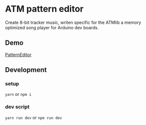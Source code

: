 # ATM pattern editor
Create 8-bit tracker music, writen specific for the ATMlib a memory optimized song player for Arduino dev boards.

## Demo
[PatternEditor](https://jaygarcia.github.io/atmlibTracker/)

## Development

### setup
`yarn` or `npm i`

### dev script
`yarn run dev` or `npm run dev`
